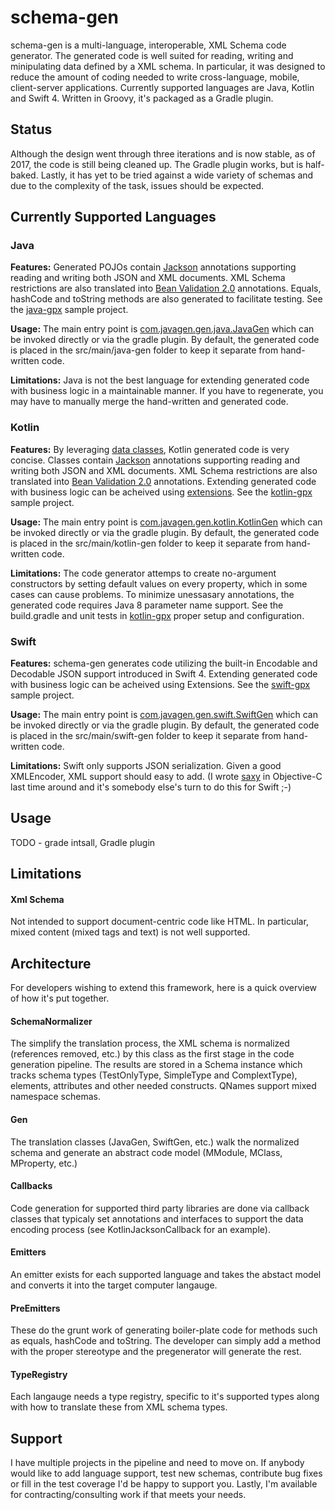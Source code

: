 # schema-gen
schema-gen is a multi-language, interoperable, XML Schema code generator. The generated code is well suited for reading, writing and minipulating data defined by a XML schema. In particular, it was designed to reduce the amount of coding needed to write cross-language, mobile, client-server applications. Currently supported languages are Java, Kotlin and Swift 4. 
Written in Groovy, it's packaged as a Gradle plugin.

## Status
Although the design went through three iterations and is now stable, as of 2017, the code is still being cleaned up. The Gradle plugin works, but is half-baked. Lastly, it has yet to be tried against a wide variety of schemas and due to the complexity of the task, issues should be expected. 
## Currently Supported Languages

### Java
**Features:** Generated POJOs contain [Jackson](https://github.com/FasterXML/jackson-dataformat-xml) annotations supporting reading and writing both JSON and XML documents. XML Schema restrictions are also translated into [Bean Validation 2.0](http://beanvalidation.org/) annotations. Equals, hashCode and toString methods are also generated to facilitate testing. See the [java-gpx](https://github.com/reaster/schema-gen-examples/tree/master/java-gpx) sample project.

**Usage:** The main entry point is [com.javagen.gen.java.JavaGen](https://github.com/reaster/schema-gen/blob/master/src/main/groovy/com/javagen/gen/java/JavaGen.groovy) which can be invoked directly or via the gradle plugin. By default, the generated code is placed in the src/main/java-gen folder to keep it separate from hand-written code.

**Limitations:** Java is not the best language for extending generated code with business logic in a maintainable manner. If you have to regenerate, you may have to manually merge the hand-written and generated code.

### Kotlin
**Features:** By leveraging [data classes](https://kotlinlang.org/docs/reference/data-classes.html), Kotlin generated code is very concise. Classes contain [Jackson](https://github.com/FasterXML/jackson-dataformat-xml) annotations supporting reading and writing both JSON and XML documents. XML Schema restrictions are also translated into [Bean Validation 2.0](http://beanvalidation.org/) annotations. Extending generated code with business logic can be acheived using [extensions](https://kotlinlang.org/docs/reference/extensions.html). See the [kotlin-gpx](https://github.com/reaster/schema-gen-examples/tree/master/kotlin-gpx) sample project.

**Usage:** The main entry point is [com.javagen.gen.kotlin.KotlinGen](https://github.com/reaster/schema-gen/blob/master/src/main/groovy/com/javagen/gen/kotlin/KotlinGen.groovy) which can be invoked directly or via the gradle plugin. By default, the generated code is placed in the src/main/kotlin-gen folder to keep it separate from hand-written code.

**Limitations:** The code generator attemps to create no-argument constructors by setting default values on every property, which in some cases can cause problems. To minimize unessasary annotations, the generated code requires Java 8 parameter name support. See the build.gradle and unit tests in [kotlin-gpx](https://github.com/reaster/schema-gen-examples/tree/master/kotlin-gpx) proper setup and configuration.

### Swift
**Features:** schema-gen generates code utilizing the built-in Encodable and Decodable JSON support introduced in Swift 4. Extending generated code with business logic can be acheived using Extensions. See the [swift-gpx](https://github.com/reaster/schema-gen-examples/tree/master/swift-gpx) sample project.

**Usage:** The main entry point is [com.javagen.gen.swift.SwiftGen](https://github.com/reaster/schema-gen/blob/master/src/main/groovy/com/javagen/gen/swift/SwiftGen.groovy) which can be invoked directly or via the gradle plugin. By default, the generated code is placed in the src/main/swift-gen folder to keep it separate from hand-written code.

**Limitations:** Swift only supports JSON serialization. Given a good XMLEncoder, XML support should easy to add. (I wrote [saxy](https://github.com/reaster/saxy) in Objective-C last time around and it's somebody else's turn to do this for Swift ;-)

## Usage
TODO - grade intsall, Gradle plugin

## Limitations
#### Xml Schema
Not intended to support document-centric code like HTML. In particular, mixed content (mixed tags and text) is not well supported.

## Architecture
For developers wishing to extend this framework, here is a quick overview of how it's put together.
#### SchemaNormalizer
The simplify the translation process, the XML schema is normalized (references removed, etc.) by this class as the first stage in the code generation pipeline. The results are stored in a Schema instance which tracks schema types (TestOnlyType, SimpleType and ComplextType), elements, attributes and other needed constructs. QNames support mixed namespace schemas.
#### Gen
The translation classes (JavaGen, SwiftGen, etc.) walk the normalized schema and generate an abstract code model (MModule, MClass, MProperty, etc.)
#### Callbacks
Code generation for supported third party libraries are done via callback classes that typicaly set annotations and interfaces to support the data encoding process (see KotlinJacksonCallback for an example). 
#### Emitters
An emitter exists for each supported language and takes the abstact model and converts it into the target computer langauge.
#### PreEmitters
These do the grunt work of generating boiler-plate code for methods such as equals, hashCode and toString. The developer can simply add a method with the proper stereotype and the pregenerator will generate the rest. 
#### TypeRegistry
Each langauge needs a type registry, specific to it's supported types along with how to translate these from XML schema types.

## Support
I have multiple projects in the pipeline and need to move on. If anybody would like to add language support, test new schemas, contribute bug fixes or fill in the test coverage I'd be happy to support you. Lastly, I'm available for contracting/consulting work if that meets your needs.
